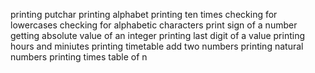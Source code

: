 printing putchar
printing alphabet
printing ten times
checking for lowercases
checking for alphabetic characters
print sign of a number
getting absolute value of an integer
printing last digit of a value
printing hours and miniutes
printing timetable
add two numbers
printing natural numbers
printing times table of n
